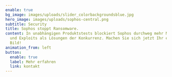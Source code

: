 ```yaml
---
enable: true
bg_image: images/uploads/slider_colorbackgroundsblue.jpg
hero_image: images/uploads/sophos-central.png
subtitle: Security
title: Sophos stoppt Ransomware.
content: In unabhängigen Produktstests blockiert Sophos durchweg mehr Malware
  und Exploits als Lösungen der Konkurrenz. Machen Sie sich jetzt Ihr eigenes
  Bild!
animation_from: left
button:
  enable: true
  label: Mehr erfahren
  link: kontakt
---
```

